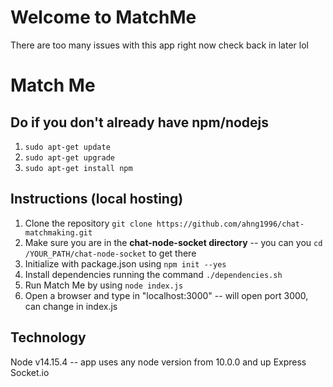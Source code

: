 # Welcome to MatchMe

There are too many issues with this app right now check back in later lol 


# Match Me

## Do if you don't already have npm/nodejs
1. `sudo apt-get update`
2. `sudo apt-get upgrade`
3. `sudo apt-get install npm`

## Instructions (local hosting)
1. Clone the repository ``git clone https://github.com/ahng1996/chat-matchmaking.git``
2. Make sure you are in the **chat-node-socket directory** -- you can you `cd /YOUR_PATH/chat-node-socket` to get there
3. Initialize with package.json using `npm init --yes`
4. Install dependencies running the command `./dependencies.sh`
5. Run Match Me by using `node index.js`
6. Open a browser and type in "localhost:3000" -- will open port 3000, can change in index.js

## Technology
Node v14.15.4 -- app uses any node version from 10.0.0 and up
Express
Socket.io
